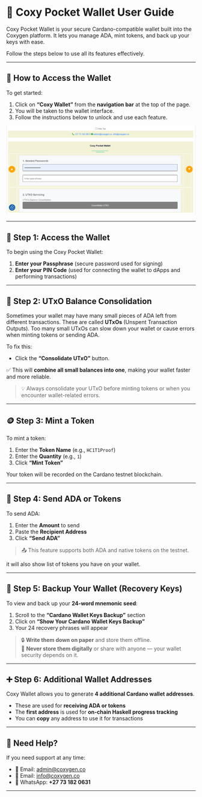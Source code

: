 # 👛 Coxy Pocket Wallet User Guide

Coxy Pocket Wallet is your secure Cardano-compatible wallet built into the Coxygen platform. It lets you manage ADA, mint tokens, and back up your keys with ease.

Follow the steps below to use all its features effectively.

---

## 🧭 How to Access the Wallet

To get started:

1. Click on **“Coxy Wallet”** from the **navigation bar** at the top of the page.
2. You will be taken to the wallet interface.
3. Follow the instructions below to unlock and use each feature.

![Wallet Screenshot](coxy.png)

---

## 🔐 Step 1: Access the Wallet

To begin using the Coxy Pocket Wallet:

1. **Enter your Passphrase** (secure password used for signing)
2. **Enter your PIN Code** (used for connecting the wallet to dApps and performing transactions)

---

## 🔁 Step 2: UTxO Balance Consolidation

Sometimes your wallet may have many small pieces of ADA left from different transactions. These are called **UTxOs** (Unspent Transaction Outputs). Too many small UTxOs can slow down your wallet or cause errors when minting tokens or sending ADA.

To fix this:

- Click the **“Consolidate UTxO”** button.

✅ This will **combine all small balances into one**, making your wallet faster and more reliable.

> 💡 Always consolidate your UTxO before minting tokens or when you encounter wallet-related errors.

---

## 🪙 Step 3: Mint a Token

To mint a token:

1. Enter the **Token Name** (e.g., `HC1T1Proof`)
2. Enter the **Quantity** (e.g., `1`)
3. Click **“Mint Token”**

Your token will be recorded on the Cardano testnet blockchain.

---

## 💸 Step 4: Send ADA or Tokens

To send ADA:

1. Enter the **Amount** to send
2. Paste the **Recipient Address**
3. Click **“Send ADA”**

> 📤 This feature supports both ADA and native tokens on the testnet.

it will also show list of tokens you have on your wallet.

---

## 🧾 Step 5: Backup Your Wallet (Recovery Keys)

To view and back up your **24-word mnemonic seed**:

1. Scroll to the **“Cardano Wallet Keys Backup”** section
2. Click on **“Show Your Cardano Wallet Keys Backup”**
3. Your 24 recovery phrases will appear

> 🔒 **Write them down on paper** and store them offline.  
> 🚫 **Never store them digitally** or share with anyone — your wallet security depends on it.

---

## ➕ Step 6: Additional Wallet Addresses

Coxy Wallet allows you to generate **4 additional Cardano wallet addresses**.

- These are used for **receiving ADA or tokens**
- The **first address** is used for **on-chain Haskell progress tracking**
- You can **copy** any address to use it for transactions


---

## 💬 Need Help?

If you need support at any time:

- 📧 Email: [admin@coxygen.co](mailto:admin@coxygen.co)  
- 📧 Email: [info@coxygen.co](mailto:info@coxygen.co)  
- 📱 WhatsApp: **+27 73 182 0631**

---
